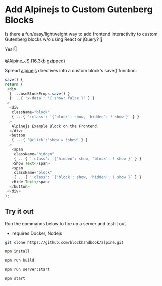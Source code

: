 # Add Alpinejs to Custom Gutenberg Blocks

Is there a fun/easy/lightweight way to add frontend interactivity to custom Gutenberg blocks w/o using React or jQuery? 🤔

Yes!👇

@Alpine_JS (16.3kb gzipped)

Spread [alpinejs](https://alpinejs.dev/) directives into a custom block's save() function:

```javascript
save() {
return (
 <div
  { ...useBlockProps.save() }
  { ...{ 'x-data': '{ show: false }' } }
 >
  <div
   className="block"
   { ...{ ':class': `{'block': show, 'hidden': ! show }` } }
  >
   Alpinejs Example Block on the Frontend.
  </div>
  <button
   { ...{ '@click':'show = !show' } }
  >
   <span
    className="hidden"
    { ...{ ':class': `{'hidden': show, 'block': ! show }` } }
   >Show Text</span>
   <span
    className="block"
    { ...{ ':class': `{'block': show, 'hidden': ! show }` } }
   >Hide Text</span>
  </button>
 </div>
);
```

## Try it out

Run the commands below to fire up a server and test it out.

* requires Docker, Nodejs

```bash
git clone https://github.com/blockhandbook/alpine.git

npm install

npm run build

npm run server:start

npm start
```

